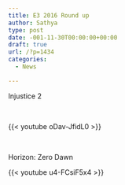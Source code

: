 ```yaml
---
title: E3 2016 Round up
author: Sathya
type: post
date: -001-11-30T00:00:00+00:00
draft: true
url: /?p=1434
categories:
  - News

---
```

Injustice 2

&nbsp;

{{< youtube oDav-JfidL0 >}}

&nbsp;

Horizon: Zero Dawn

{{< youtube u4-FCsiF5x4 >}}